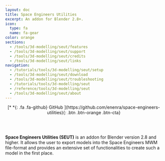 ```yaml
---
layout: doc
title: Space Engineers Utilities
excerpt: An addon for Blender 2.8+.
icon:
  type: fa
  name: fa-gear
color: orange
sections:
  - /tools/3d-modelling/seut/features
  - /tools/3d-modelling/seut/support
  - /tools/3d-modelling/seut/credits
  - /tools/3d-modelling/seut/links
navigation:
  - /tutorials/tools/3d-modelling/seut/setup
  - /tools/3d-modelling/seut/download
  - /tools/3d-modelling/seut/troubleshooting
  - /tutorials/tools/3d-modelling/seut
  - /reference/tools/3d-modelling/seut
  - /tools/3d-modelling/seut/about
---
```


<p style="text-align:center">[*&nbsp;*{: .fa .fa-github}           GitHub  ](https://github.com/enenra/space-engineers-utilities){: .btn .btn-orange .btn-cta}</p>
<br><br/>

**Space Engineers Utilities (SEUT)** is an addon for Blender version 2.8 and higher. It allows the user to export models into the Space Engineers MWM file-format and provides an extensive set of functionalities to create such a model in the first place.